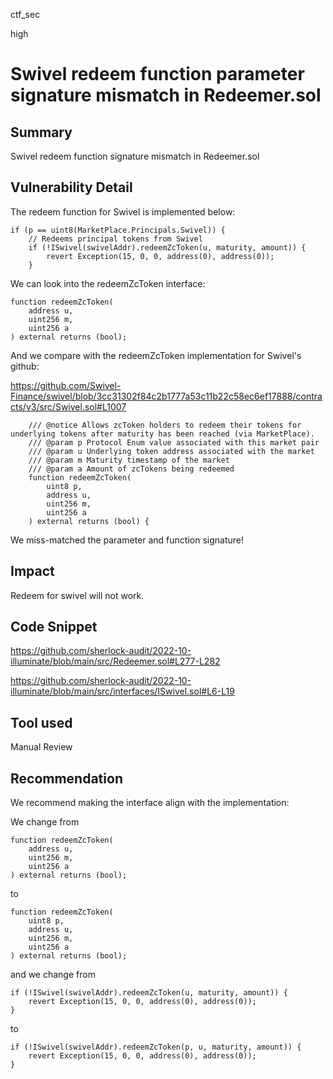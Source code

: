 ctf_sec

high

# Swivel redeem function parameter signature mismatch in Redeemer.sol

## Summary

Swivel redeem function signature mismatch in Redeemer.sol

## Vulnerability Detail

The redeem function for Swivel is implemented below:

```solidity
if (p == uint8(MarketPlace.Principals.Swivel)) {
    // Redeems principal tokens from Swivel
    if (!ISwivel(swivelAddr).redeemZcToken(u, maturity, amount)) {
        revert Exception(15, 0, 0, address(0), address(0));
    }
```

We can look into the redeemZcToken interface:

```solidity
function redeemZcToken(
    address u,
    uint256 m,
    uint256 a
) external returns (bool);
```

And we compare with the redeemZcToken implementation for Swivel's github:

https://github.com/Swivel-Finance/swivel/blob/3cc31302f84c2b1777a53c11b22c58ec6ef17888/contracts/v3/src/Swivel.sol#L1007

```solidity
    /// @notice Allows zcToken holders to redeem their tokens for underlying tokens after maturity has been reached (via MarketPlace).
    /// @param p Protocol Enum value associated with this market pair
    /// @param u Underlying token address associated with the market
    /// @param m Maturity timestamp of the market
    /// @param a Amount of zcTokens being redeemed
    function redeemZcToken(
        uint8 p,
        address u,
        uint256 m,
        uint256 a
    ) external returns (bool) {
```

We miss-matched the parameter and function signature!

## Impact

Redeem for swivel will not work.

## Code Snippet

https://github.com/sherlock-audit/2022-10-illuminate/blob/main/src/Redeemer.sol#L277-L282

https://github.com/sherlock-audit/2022-10-illuminate/blob/main/src/interfaces/ISwivel.sol#L6-L19

## Tool used

Manual Review

## Recommendation

We recommend making the interface align with the implementation:

We change from 

```solidity
function redeemZcToken(
    address u,
    uint256 m,
    uint256 a
) external returns (bool);
```

to

```solidity
function redeemZcToken(
    uint8 p,
    address u,
    uint256 m,
    uint256 a
) external returns (bool);
```

and we change from

```solidity
if (!ISwivel(swivelAddr).redeemZcToken(u, maturity, amount)) {
    revert Exception(15, 0, 0, address(0), address(0));
}
```

to

```solidity
if (!ISwivel(swivelAddr).redeemZcToken(p, u, maturity, amount)) {
    revert Exception(15, 0, 0, address(0), address(0));
}
```
